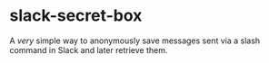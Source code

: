 # slack-secret-box
A _very_ simple way to anonymously save messages sent via a slash command in Slack and later retrieve them.
